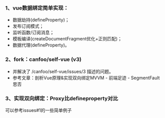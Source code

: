 ### 1、vue数据绑定简单实现：
* 数据劫持(defineProperty)；
* 发布订阅模式；
* 监听函数/订阅消息；
* 模板编译(createDocumentFragment优化+正则匹配)；
* 数据代理(defineProperty)。

### 2、fork：canfoo/self-vue (v3)
* 并解决了 /canfoo/self-vue/issues/3 描述的问题。
* 参考文章：剖析Vue原理&实现双向绑定MVVM - 前端足迹 - SegmentFault 思否

### 3、实现双向绑定：Proxy比defineproperty对比
可以参考issues#1的一些简单例子

